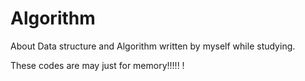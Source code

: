 # Algorithm
About Data structure and Algorithm written by myself while studying.

These codes are may just for memory!!!!! ! 
